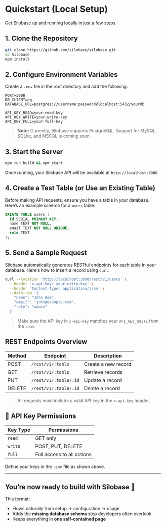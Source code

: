 # Quickstart (Local Setup)

Get Silobase up and running locally in just a few steps.

## 1. Clone the Repository

```bash
git clone https://github.com/silobase/silobase.git
cd Silobase
npm install
````

## 2. Configure Environment Variables

Create a `.env` file in the root directory and add the following:

```env
PORT=3000
DB_CLIENT=pg
DATABASE_URL=postgres://username:password@localhost:5432/yourdb

API_KEY_READ=your-read-key
API_KEY_WRITE=your-write-key
API_KEY_FULL=your-full-key
```
> **Note:** Currently, Silobase supports PostgreSQL. Support for MySQL, SQLite, and MSSQL is coming soon.


## 3. Start the Server

```bash
npm run build && npm start
```

Once running, your Silobase API will be available at `http://localhost:3000`.

## 4. Create a Test Table (or Use an Existing Table)

Before making API requests, ensure you have a table in your database. Here’s an example schema for a `users` table:

```sql
CREATE TABLE users (
  id SERIAL PRIMARY KEY,
  name TEXT NOT NULL,
  email TEXT NOT NULL UNIQUE,
  role TEXT
);
```

## 5. Send a Sample Request

Silobase automatically generates RESTful endpoints for each table in your database. Here's how to insert a record using `curl`:

```bash
curl --location 'http://localhost:3000/rest/v1/users' \
  --header 'x-api-key: your-write-key' \
  --header 'Content-Type: application/json' \
  --data-raw '{
    "name": "John Doe",
    "email": "john@example.com",
    "role": "admin"
  }'
```

> Make sure the API key in `x-api-key` matches your `API_KEY_WRITE` from the `.env`.

## REST Endpoints Overview

| Method | Endpoint              | Description         |
| ------ | --------------------- | ------------------- |
| POST   | `/rest/v1/:table`     | Create a new record |
| GET    | `/rest/v1/:table`     | Retrieve records    |
| PUT  | `/rest/v1/:table/:id` | Update a record     |
| DELETE | `/rest/v1/:table/:id` | Delete a record     |

> All requests must include a valid API key in the `x-api-key` header.

## 🔐 API Key Permissions

| Key Type | Permissions                |
| -------- | -------------------------- |
| `read`   | GET only                   |
| `write`  | POST, PUT, DELETE        |
| `full`   | Full access to all actions |

Define your keys in the `.env` file as shown above.

---

You’re now ready to build with Silobase 🚀
---

This format:
- Flows naturally from setup → configuration → usage
- Adds the **missing database schema** step developers often overlook
- Keeps everything in **one self-contained page**

